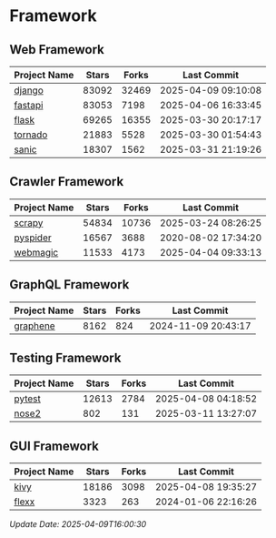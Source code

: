 # Framework

## Web Framework
| Project Name | Stars | Forks | Last Commit |
| ------------ | ----- | ----- | ----------- |
| [django](https://github.com/django/django) | 83092 | 32469 | 2025-04-09 09:10:08 |
| [fastapi](https://github.com/fastapi/fastapi) | 83053 | 7198 | 2025-04-06 16:33:45 |
| [flask](https://github.com/pallets/flask) | 69265 | 16355 | 2025-03-30 20:17:17 |
| [tornado](https://github.com/tornadoweb/tornado) | 21883 | 5528 | 2025-03-30 01:54:43 |
| [sanic](https://github.com/sanic-org/sanic) | 18307 | 1562 | 2025-03-31 21:19:26 |

## Crawler Framework
| Project Name | Stars | Forks | Last Commit |
| ------------ | ----- | ----- | ----------- |
| [scrapy](https://github.com/scrapy/scrapy) | 54834 | 10736 | 2025-03-24 08:26:25 |
| [pyspider](https://github.com/binux/pyspider) | 16567 | 3688 | 2020-08-02 17:34:20 |
| [webmagic](https://github.com/code4craft/webmagic) | 11533 | 4173 | 2025-04-04 09:33:13 |

## GraphQL Framework
| Project Name | Stars | Forks | Last Commit |
| ------------ | ----- | ----- | ----------- |
| [graphene](https://github.com/graphql-python/graphene) | 8162 | 824 | 2024-11-09 20:43:17 |

## Testing Framework
| Project Name | Stars | Forks | Last Commit |
| ------------ | ----- | ----- | ----------- |
| [pytest](https://github.com/pytest-dev/pytest) | 12613 | 2784 | 2025-04-08 04:18:52 |
| [nose2](https://github.com/nose-devs/nose2) | 802 | 131 | 2025-03-11 13:27:07 |

## GUI Framework
| Project Name | Stars | Forks | Last Commit |
| ------------ | ----- | ----- | ----------- |
| [kivy](https://github.com/kivy/kivy) | 18186 | 3098 | 2025-04-08 19:35:27 |
| [flexx](https://github.com/flexxui/flexx) | 3323 | 263 | 2024-01-06 22:16:26 |

*Update Date: 2025-04-09T16:00:30*
